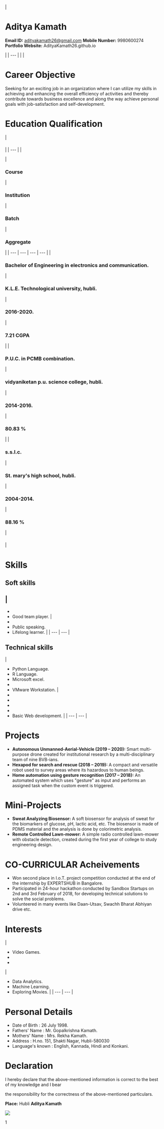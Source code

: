 |
# Aditya Kamath
**Email ID:** [adityakamath26@gmail.com](mailto:adityakamath26@gmail.com) **Mobile Number:** 9980600274 **Portfolio Website:** AdityaKamath26.github.io


 |
| --- |
|
 |

# Career Objective

Seeking for an exciting job in an organization where I can utilize my skills in achieving and enhancing the overall efficiency of activities and thereby contribute towards business excellence and along the way achieve personal goals with job-satisfaction and self-development.

# Education Qualification

|
###

 |
| --- |
|

|
### Course
 |
### Institution
 |
### Batch
 |
### Aggregate
 |
| --- | --- | --- | --- |
|
### Bachelor of Engineering in electronics and communication.
 |
### K.L.E. Technological university, hubli.
 |
### 2016-2020.
 |
### 7.21 CGPA
 |
|
### P.U.C. in PCMB combination.
 |
### vidyaniketan p.u. science college, hubli.
 |
### 2014-2016.
 |
### 80.83 %
 |
|
### s.s.l.c.
 |
### St. mary&#39;s high school, hubli.
 |
### 2004-2014.
 |
### 88.16 %
 |

###

 |

# Skills

## Soft skills

|
-
-
- Good team player.
 |
-
- Public speaking.
- Lifelong learner.
 |
| --- | --- |

## Technical skills

|
- Python Language.
- R Language.
- Microsoft excel.
-
- VMware Workstation.
 |
-
-
-
-
- Basic Web development.
 |
| --- | --- |

# Projects

- **Autonomous Unmanned-Aerial-Vehicle (2019 – 2020):** Smart multi-purpose drone created for institutional research by a multi-disciplinary team of nine BVB-ians.
- **Hexapod for search and rescue (2018 – 2019):** A compact and versatile robot used to survey areas where its hazardous to human beings.
- **Home automation using gesture recognition (2017 – 2018):** An automated system which uses &quot;gesture&quot; as input and performs an assigned task when the custom event is triggered.

# Mini-Projects

- **Sweat Analyzing Biosensor:** A soft biosensor for analysis of sweat for the biomarkers of glucose, pH, lactic acid, etc. The biosensor is made of PDMS material and the analysis is done by colorimetric analysis.
- **Remote Controlled Lawn-mower:** A simple radio controlled lawn-mower with obstacle detection, created during the first year of college to study engineering design.

# CO-CURRICULAR Acheivements

- Won second place in I.o.T. project competition conducted at the end of the internship by EXPERTSHUB in Bangalore.
- Participated in 24-hour hackathon conducted by Sandbox Startups on 2nd and 3rd February of 2018, for developing technical solutions to solve the social problems.
- Volunteered in many events like Daan-Utsav, Swachh Bharat Abhiyan drive etc.

# Interests

|
- Video Games.
-
-
 |
- Data Analytics.
- Machine Learning.
- Exploring Movies.
 |
| --- | --- |

# Personal Details

- Date of Birth : 26 July 1998.
- Fathers&#39; Name : Mr. Gopalkrishna Kamath.
- Mothers&#39; Name : Mrs. Rekha Kamath.
- Address : H.no. 151, Shakti Nagar, Hubli-580030
- Language&#39;s known : English, Kannada, Hindi and Konkani.

# Declaration

I hereby declare that the above-mentioned information is correct to the best of my knowledge and I bear

the responsibility for the correctness of the above-mentioned particulars.

**Place:** Hubli **Aditya Kamath**

![](RackMultipart20201113-4-ttceqy_html_7c4d60dd2e676046.gif)

1
